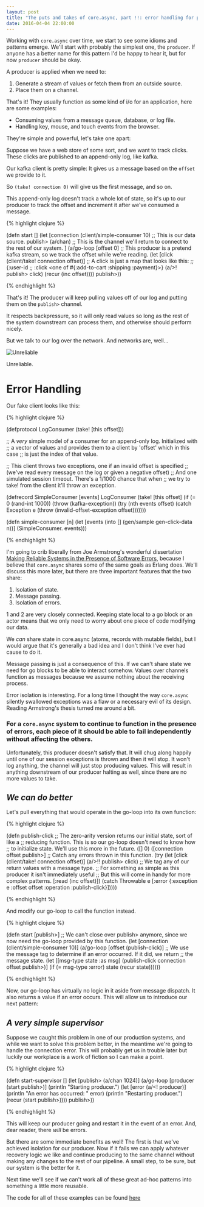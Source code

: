 ```yaml
---
layout: post
title: "The puts and takes of core.async, part !!: error handling for producers."
date: 2016-04-04 22:00:00
---
```


Working with ```core.async``` over time, we start to see some idioms and patterns
emerge. We'll start with probably the simplest one, the ```producer```. If anyone
has a better name for this pattern I'd be happy to hear it, but for now ```producer```
should be okay.

A producer is applied when we need to:

1. Generate a stream of values or fetch them from an outside source.
2. Place them on a channel.

That's it! They usually function as some kind of i/o for an application, here are
some examples:

* Consuming values from a message queue, database, or log file.
* Handling key, mouse, and touch events from the browser.

They're simple and powerful, let's take one apart:

Suppose we have a web store of some sort, and we want to track clicks.
These clicks are published to an append-only log, like kafka.

Our kafka client is pretty simple: It gives us a message based on the ```offset```
we provide to it.

So ```(take! connection 0)``` will give us the first message, and so on.

This append-only log doesn't track a whole lot of state, so it's up to our
producer to track the offset and increment it after we've consumed a message.

{% highlight clojure %}

(defn start []
  (let [connection (client/simple-consumer 10)
        ;; This is our data source.
        publish> (a/chan)
        ;; This is the channel we'll return to connect to the rest of our system.
        ]
    (a/go-loop [offset 0] ;; This producer is a pretend kafka stream, so we track the offset while we're reading.
      (let [click (client/take! connection offset)]
       ;; A click is just a map that looks like this:
       ;; {:user-id <some uuid>
       ;;  :click <one of #{:add-to-cart :shipping :payment}>}
        (a/>! publish> click)
        (recur (inc offset))))
    publish>))
    
{% endhighlight %}

That's it! The producer will keep pulling values off of our log and putting them
on the ```publish>``` channel.

It respects backpressure, so it will only read values so long as the rest of the
system downstream can process them, and otherwise should perform nicely.

But we talk to our log over the network. And networks are, well...

![Unreliable](http://cdn.makeagif.com/media/2-18-2015/EGRce3.gif)

Unreliable.

# Error Handling

Our fake client looks like this:

{% highlight clojure %}

(defprotocol LogConsumer
  (take! [this offset]))

;; A *very* simple model of a consumer for an append-only log. Initialized with
;; a vector of values and provides them to a client by 'offset' which in this case
;; is just the index of that value.

;; This client throws two exceptions, one if an invalid offset is specified
;; (we've read every message on the log or given a negative offset)
;; And one simulated session timeout. There's a 1/1000 chance that when
;; we try to take! from the client it'll throw an exception.

(defrecord SimpleConsumer
    [events]
  LogConsumer
  (take! [this offset]
    (if (= 0 (rand-int 1000)) (throw (kafka-exception))
        (try (nth events offset)
             (catch Exception e
               (throw (invalid-offset-exception offset)))))))

(defn simple-consumer [n]
  (let [events (into [] (gen/sample gen-click-data n))]
    (SimpleConsumer. events)))


{% endhighlight %}

I'm going to crib liberally from Joe Armstrong's wonderful dissertation
[Making Reliable Systems in the Presence of Software Errors](http://erlang.org/download/armstrong_thesis_2003.pdf),
because I believe that ```core.async``` shares some of the same goals as
Erlang does. We'll discuss this more later, but there are three important features
that the two share:

1. Isolation of state.
2. Message passing.
3. Isolation of errors.

1 and 2 are very closely connected. Keeping state local to a go block or an actor
means that we only need to worry about one piece of code modifying our data.

We *can* share state in core.async (atoms, records with mutable fields), but I would
argue that it's generally a bad idea and I don't think I've ever had cause to do it.

Message passing is just a consequence of this. If we can't share state we need for
go blocks to be able to interact somehow. Values over channels function as messages
because we assume nothing about the receiving process.

Error isolation is interesting. For a long time I thought the way ```core.async```
silently swallowed exceptions was a flaw or a necessary evil of its design. Reading
Armstrong's thesis turned me around a bit.

### For a ```core.async``` system to continue to function in the presence of errors, each piece of it should be able to fail independently without affecting the others.

Unfortunately, this producer doesn't satisfy that. It will chug along happily until
one of our session exceptions is thrown and then it will stop. It won't log anything,
the channel will just stop producing values. This will result in anything downstream
of our producer halting as well, since there are no more values to take.

## _We can do better_

Let's pull everything that would operate in the go-loop into its own function:

{% highlight clojure %}

(defn publish-click
  ;; The zero-arity version returns our initial state, sort of like a
  ;; reducing function. This is so our go-loop doesn't need to know how
  ;; to initialize state. We'll use this more in the future.
  ([]
   0)
  ([connection offset publish>]
   ;; Catch any errors thrown in this function.
   (try (let [click (client/take! connection offset)]
          (a/>!! publish> click)
          ;; We tag any of our return values with a message type.
          ;; For something as simple as this producer it isn't immediately useful
          ;; But this will come in handy for more complex patterns.
          [:read (inc offset)])
        (catch Throwable e
          [:error {:exception e
                   :offset offset
                   :operation :publish-click}]))))
                   
{% endhighlight %}

And modify our go-loop to call the function instead.

{% highlight clojure %}

(defn start [publish>]
  ;; We can't close over publish> anymore, since we now need the go-loop provided by this function.
  (let [connection (client/simple-consumer 10)]
    (a/go-loop [offset (publish-click)]
      ;; We use the message tag to determine if an error occurred. If it did, we return
      ;; the message state.
      (let [[msg-type state :as msg] (publish-click connection offset publish>)]
        (if (= msg-type :error)
          state
          (recur state))))))

{% endhighlight %}

Now, our go-loop has virtually no logic in it aside from message dispatch. It also returns a value
if an error occurs. This will allow us to introduce our next pattern:

## _A very simple supervisor_

Suppose we caught this problem in one of our production systems, and while we want to solve this problem
better, in the meantime we're going to handle the connection error. This will probably get us in trouble
later but luckily our workplace is a work of fiction so I can make a point.

{% highlight clojure %}

(defn start-supervisor []
  (let [publish> (a/chan 1024)]
    (a/go-loop [producer (start publish>)]
      (println "Starting producer.")
      (let [error (a/<! producer)]
        (println "An error has occurred: " error)
        (println "Restarting producer.")
        (recur (start publish>))))
    publish>))

{% endhighlight %}

This will keep our producer going and restart it in the event of an error. And, dear reader,
there _will_ be errors.

But there are some immediate benefits as well! The first is that we've achieved isolation for
our producer. Now if it fails we can apply whatever recovery logic we like and continue producing
to the same channel without making any changes to the rest of our pipeline. A small step, to be sure,
but our system is the better for it.

Next time we'll see if we can't work all of these great ad-hoc patterns into something a little
more reusable.

The code for all of these examples can be found [here](https://github.com/angusiguess/async-blog-code)
